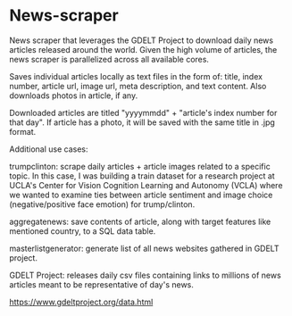 # News-scraper

News scraper that leverages the GDELT Project to download daily news articles released around the world.  Given the high volume of articles, the news scraper is parallelized across all available cores.

Saves individual articles locally as text files in the form of: title, index number, article url, image url, meta description, and text content.  Also downloads photos in article, if any.

Downloaded articles are titled "yyyymmdd" + "article's index number for that day".  If article has a photo, it will be saved with the same title in .jpg format.

Additional use cases:

trumpclinton: scrape daily articles + article images related to a specific topic.  In this case, I was building a train dataset for a research project at UCLA's Center for Vision Cognition Learning and Autonomy (VCLA) where we wanted to examine ties between article sentiment and image choice (negative/positive face emotion) for trump/clinton. 

aggregatenews: save contents of article, along with target features like mentioned country, to a SQL data table.

masterlistgenerator: generate list of all news websites gathered in GDELT project.

GDELT Project: releases daily csv files containing links to millions of news articles meant to be representative of day's news.

https://www.gdeltproject.org/data.html
